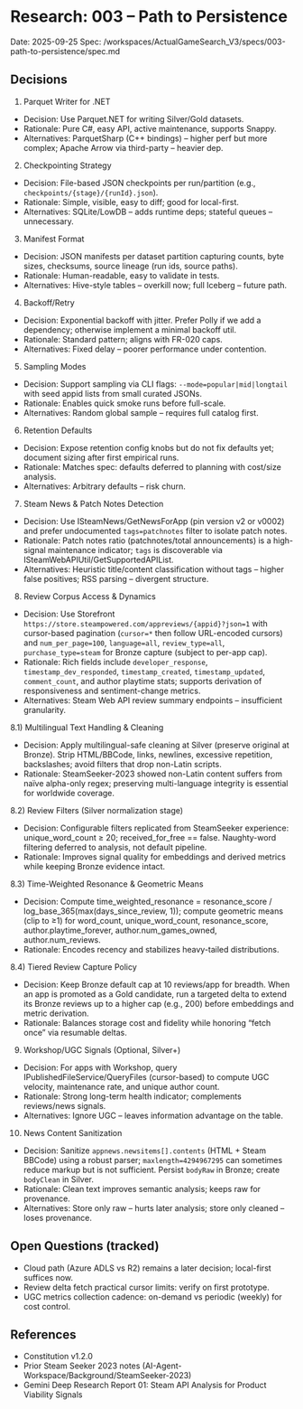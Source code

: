 # Research: 003 – Path to Persistence

Date: 2025-09-25
Spec: /workspaces/ActualGameSearch_V3/specs/003-path-to-persistence/spec.md

## Decisions

1) Parquet Writer for .NET
- Decision: Use Parquet.NET for writing Silver/Gold datasets.
- Rationale: Pure C#, easy API, active maintenance, supports Snappy.
- Alternatives: ParquetSharp (C++ bindings) – higher perf but more complex; Apache Arrow via third-party – heavier dep.

2) Checkpointing Strategy
- Decision: File-based JSON checkpoints per run/partition (e.g., `checkpoints/{stage}/{runId}.json`).
- Rationale: Simple, visible, easy to diff; good for local-first.
- Alternatives: SQLite/LowDB – adds runtime deps; stateful queues – unnecessary.

3) Manifest Format
- Decision: JSON manifests per dataset partition capturing counts, byte sizes, checksums, source lineage (run ids, source paths).
- Rationale: Human-readable, easy to validate in tests.
- Alternatives: Hive-style tables – overkill now; full Iceberg – future path.

4) Backoff/Retry
- Decision: Exponential backoff with jitter. Prefer Polly if we add a dependency; otherwise implement a minimal backoff util.
- Rationale: Standard pattern; aligns with FR-020 caps.
- Alternatives: Fixed delay – poorer performance under contention.

5) Sampling Modes
- Decision: Support sampling via CLI flags: `--mode=popular|mid|longtail` with seed appid lists from small curated JSONs.
- Rationale: Enables quick smoke runs before full-scale.
- Alternatives: Random global sample – requires full catalog first.

6) Retention Defaults
- Decision: Expose retention config knobs but do not fix defaults yet; document sizing after first empirical runs.
- Rationale: Matches spec: defaults deferred to planning with cost/size analysis.
- Alternatives: Arbitrary defaults – risk churn.

7) Steam News & Patch Notes Detection
- Decision: Use ISteamNews/GetNewsForApp (pin version v2 or v0002) and prefer undocumented `tags=patchnotes` filter to isolate patch notes.
- Rationale: Patch notes ratio (patchnotes/total announcements) is a high-signal maintenance indicator; `tags` is discoverable via ISteamWebAPIUtil/GetSupportedAPIList.
- Alternatives: Heuristic title/content classification without tags – higher false positives; RSS parsing – divergent structure.

8) Review Corpus Access & Dynamics
- Decision: Use Storefront `https://store.steampowered.com/appreviews/{appid}?json=1` with cursor-based pagination (`cursor=*` then follow URL-encoded cursors) and `num_per_page=100`, `language=all`, `review_type=all`, `purchase_type=steam` for Bronze capture (subject to per-app cap).
- Rationale: Rich fields include `developer_response`, `timestamp_dev_responded`, `timestamp_created`, `timestamp_updated`, `comment_count`, and author playtime stats; supports derivation of responsiveness and sentiment-change metrics.
- Alternatives: Steam Web API review summary endpoints – insufficient granularity.

8.1) Multilingual Text Handling & Cleaning
- Decision: Apply multilingual-safe cleaning at Silver (preserve original at Bronze). Strip HTML/BBCode, links, newlines, excessive repetition, backslashes; avoid filters that drop non-Latin scripts.
- Rationale: SteamSeeker-2023 showed non-Latin content suffers from naïve alpha-only regex; preserving multi-language integrity is essential for worldwide coverage.

8.2) Review Filters (Silver normalization stage)
- Decision: Configurable filters replicated from SteamSeeker experience: unique_word_count ≥ 20; received_for_free == false. Naughty-word filtering deferred to analysis, not default pipeline.
- Rationale: Improves signal quality for embeddings and derived metrics while keeping Bronze evidence intact.

8.3) Time-Weighted Resonance & Geometric Means
- Decision: Compute time_weighted_resonance = resonance_score / log_base_365(max(days_since_review, 1)); compute geometric means (clip to ≥1) for word_count, unique_word_count, resonance_score, author.playtime_forever, author.num_games_owned, author.num_reviews.
- Rationale: Encodes recency and stabilizes heavy-tailed distributions.

8.4) Tiered Review Capture Policy
- Decision: Keep Bronze default cap at 10 reviews/app for breadth. When an app is promoted as a Gold candidate, run a targeted delta to extend its Bronze reviews up to a higher cap (e.g., 200) before embeddings and metric derivation.
- Rationale: Balances storage cost and fidelity while honoring “fetch once” via resumable deltas.

9) Workshop/UGC Signals (Optional, Silver+)
- Decision: For apps with Workshop, query IPublishedFileService/QueryFiles (cursor-based) to compute UGC velocity, maintenance rate, and unique author count.
- Rationale: Strong long-term health indicator; complements reviews/news signals.
- Alternatives: Ignore UGC – leaves information advantage on the table.

10) News Content Sanitization
- Decision: Sanitize `appnews.newsitems[].contents` (HTML + Steam BBCode) using a robust parser; `maxlength=4294967295` can sometimes reduce markup but is not sufficient. Persist `bodyRaw` in Bronze; create `bodyClean` in Silver.
- Rationale: Clean text improves semantic analysis; keeps raw for provenance.
- Alternatives: Store only raw – hurts later analysis; store only cleaned – loses provenance.

## Open Questions (tracked)
- Cloud path (Azure ADLS vs R2) remains a later decision; local-first suffices now.
- Review delta fetch practical cursor limits: verify on first prototype.
 - UGC metrics collection cadence: on-demand vs periodic (weekly) for cost control.

## References
- Constitution v1.2.0
- Prior Steam Seeker 2023 notes (AI-Agent-Workspace/Background/SteamSeeker-2023)
 - Gemini Deep Research Report 01: Steam API Analysis for Product Viability Signals
